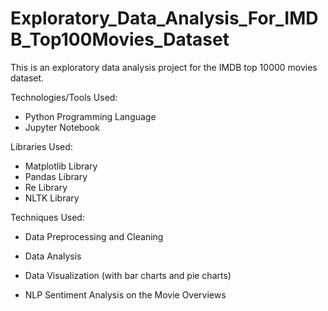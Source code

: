 # Exploratory_Data_Analysis_For_IMDB_Top100Movies_Dataset
This is an exploratory data analysis project for the IMDB top 10000 movies dataset. 

Technologies/Tools Used: 

- Python Programming Language
- Jupyter Notebook
  
Libraries Used:

- Matplotlib Library
- Pandas Library
- Re Library
- NLTK Library

Techniques Used:

- Data Preprocessing and Cleaning

- Data Analysis 

- Data Visualization (with bar charts and pie charts)

- NLP Sentiment Analysis on the Movie Overviews


